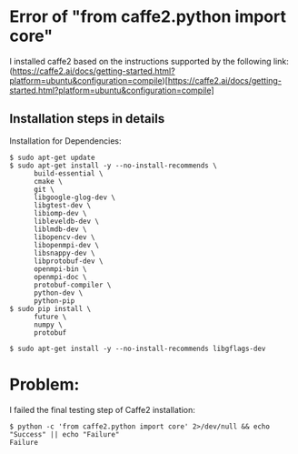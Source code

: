 # Error of "from caffe2.python import core"

I installed caffe2 based on the instructions supported by the following link:  
(https://caffe2.ai/docs/getting-started.html?platform=ubuntu&configuration=compile)[https://caffe2.ai/docs/getting-started.html?platform=ubuntu&configuration=compile]  

## Installation steps in details

Installation for Dependencies:

```
$ sudo apt-get update
$ sudo apt-get install -y --no-install-recommends \
      build-essential \
      cmake \
      git \
      libgoogle-glog-dev \
      libgtest-dev \
      libiomp-dev \
      libleveldb-dev \
      liblmdb-dev \
      libopencv-dev \
      libopenmpi-dev \
      libsnappy-dev \
      libprotobuf-dev \
      openmpi-bin \
      openmpi-doc \
      protobuf-compiler \
      python-dev \
      python-pip                          
$ sudo pip install \
      future \
      numpy \
      protobuf
      
$ sudo apt-get install -y --no-install-recommends libgflags-dev
```

# Problem:  

I failed the final testing step of Caffe2 installation:  

```
$ python -c 'from caffe2.python import core' 2>/dev/null && echo "Success" || echo "Failure"
Failure
```
